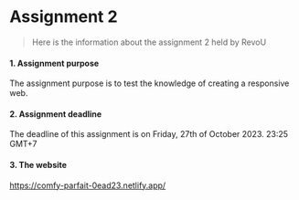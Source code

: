 # Assignment 2

> Here is the information about the assignment 2 held by RevoU



#### 1. Assignment purpose
The assignment purpose is to test the knowledge of creating a responsive web.



#### 2. Assignment deadline

The deadline of this assignment is on Friday, 27th of October 2023. 23:25 GMT+7

#### 3. The website

https://comfy-parfait-0ead23.netlify.app/